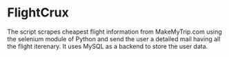 # FlightCrux

The script scrapes cheapest flight information from MakeMyTrip.com using the selenium module of Python and send the user a detailed mail having all the flight iterenary.
It uses MySQL as a backend to store the user data.


